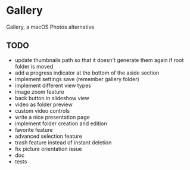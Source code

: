 # Gallery

Gallery, a macOS Photos alternative


## TODO

* update thumbnails path so that it doesn't generate them again if root folder is moved
* add a progress indicator at the bottom of the aside section
* implement settings save (remember gallery folder)
* implement different view types
* image zoom feature
* back button in slideshow view
* video as folder preview
* custom video controls
* write a nice presentation page
* implement folder creation and edition
* favorite feature
* advanced selection feature
* trash feature instead of instant deletion
* fix picture orientation issue
* doc
* tests
